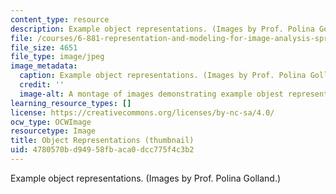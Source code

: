 ```yaml
---
content_type: resource
description: Example object representations. (Images by Prof. Polina Golland.)
file: /courses/6-881-representation-and-modeling-for-image-analysis-spring-2005/4780570bd94958fbaca0dcc775f4c3b2_6-881s05-th.jpg
file_size: 4651
file_type: image/jpeg
image_metadata:
  caption: Example object representations. (Images by Prof. Polina Golland.)
  credit: ''
  image-alt: A montage of images demonstrating example objest representations.
learning_resource_types: []
license: https://creativecommons.org/licenses/by-nc-sa/4.0/
ocw_type: OCWImage
resourcetype: Image
title: Object Representations (thumbnail)
uid: 4780570b-d949-58fb-aca0-dcc775f4c3b2
---
```

Example object representations. (Images by Prof. Polina Golland.)